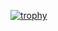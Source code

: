 [![trophy](https://github-profile-trophy.vercel.app/?username=K-shir0&theme=onedark)](https://github.com/ryo-ma/github-profile-trophy)
